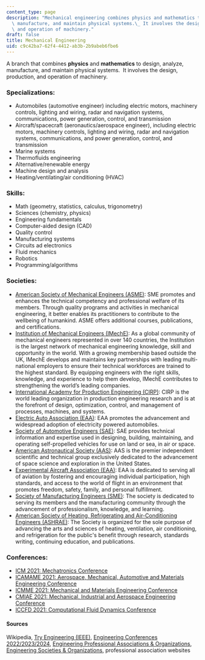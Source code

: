 ```yaml
---
content_type: page
description: "Mechanical engineering combines physics and mathematics to design, analyze,\
  \ manufacture, and maintain physical systems.\_ It involves the design, production,\
  \ and operation of machinery."
draft: false
title: Mechanical Engineering
uid: c9c42ba7-62f4-4412-ab3b-2b9abeb6fbe6
---
```

A branch that combines **physics** and **mathematics** to design, analyze, manufacture, and maintain physical systems.  It involves the design, production, and operation of machinery.

### Specializations:

- Automobiles (automotive engineer) including electric motors, machinery controls, lighting and wiring, radar and navigation systems, communications, power generation, control, and transmission
- Aircraft/spacecraft (aeronautics/aerospace engineer), including electric motors, machinery controls, lighting and wiring, radar and navigation systems, communications, and power generation, control, and transmission
- Marine systems
- Thermofluids engineering
- Alternative/renewable energy
- Machine design and analysis
- Heating/ventilating/air conditioning (HVAC)

### Skills:

- Math (geometry, statistics, calculus, trigonometry)
- Sciences (chemistry, physics)
- Engineering fundamentals
- Computer-aided design (CAD)
- Quality control
- Manufacturing systems
- Circuits ad electronics
- Fluid mechanics
- Robotics
- Programming/algorithms

### Societies:

- [American Society of Mechanical Engineers (ASME)](https://www.asme.org): SME promotes and enhances the technical competency and professional welfare of its members. Through quality programs and activities in mechanical engineering, it better enables its practitioners to contribute to the wellbeing of humankind. ASME offers additional courses, publications, and certifications.
- [Institution of Mechanical Engineers (IMechE)](https://www.imeche.org/): As a global community of mechanical engineers represented in over 140 countries, the Institution is the largest network of mechanical engineering knowledge, skill and opportunity in the world. With a growing membership based outside the UK, IMechE develops and maintains key partnerships with leading multi-national employers to ensure their technical workforces are trained to the highest standard. By equipping engineers with the right skills, knowledge, and experience to help them develop, IMechE contributes to strengthening the world’s leading companies.
- [International Academy for Production Engineering (CIRP)](https://www.cirp.net/): CIRP is the world leading organization in production engineering research and is at the forefront of design, optimization, control, and management of processes, machines, and systems.
- [Electric Auto Association (EAA)](http://www.eaaev.org): EAA promotes the advancement and widespread adoption of electricity powered automobiles.
- [Society of Automotive Engineers (SAE)](http://www.sae.org): SAE provides technical information and expertise used in designing, building, maintaining, and operating self-propelled vehicles for use on land or sea, in air or space.
- [American Astronautical Society (AAS)](http://www.astronautical.org): AAS is the premier independent scientific and technical group exclusively dedicated to the advancement of space science and exploration in the United States.
- [Experimental Aircraft Association (EAA)](http://www.eaa.org): EAA is dedicated to serving all of aviation by fostering and encouraging individual participation, high standards, and access to the world of flight in an environment that promotes freedom, safety, family, and personal fulfillment.
- [Society of Manufacturing Engineers (SME)](http://www.sme.org): The society is dedicated to serving its members and the manufacturing community through the advancement of professionalism, knowledge, and learning.
- [American Society of Heating, Refrigerating and Air-Conditioning Engineers (ASHRAE)](http://www.ashrae.org): The Society is organized for the sole purpose of advancing the arts and sciences of heating, ventilation, air conditioning, and refrigeration for the public's benefit through research, standards writing, continuing education, and publications.

### Conferences:

- [ICM 2021: Mechatronics Conference](https://waset.org/mechatronics-conference-in-june-2021-in-venice)
- [ICAMAME 2021: Aerospace, Mechanical, Automotive and Materials Engineering Conference](https://waset.org/aerospace-mechanical-automotive-and-materials-engineering-conference-in-december-2021-in-vienna)
- [ICMME 2021: Mechanical and Materials Engineering Conference](https://waset.org/mechanical-and-materials-engineering-conference-in-october-2021-in-paris)
- [CMIAE 2021: Mechanical, Industrial and Aerospace Engineering Conference](https://waset.org/mechanical-industrial-and-aerospace-engineering-conference-in-july-2021-in-zurich)
- [ICCFD 2021: Computational Fluid Dynamics Conference](https://waset.org/computational-fluid-dynamics-conference-in-december-2021-in-london)

#### Sources

Wikipedia, [Try Engineering (IEEE)](tryengineering.org), [Engineering Conferences 2022/2023/2024](https://conferenceindex.org/conferences/engineering), [Engineering Professional Associations & Organizations](https://jobstars.com/engineering-professional-associations-organizations/), [Engineering Societies & Organizations](https://www.loc.gov/rr/scitech/SciRefGuides/eng-organizations.html), professional association websites